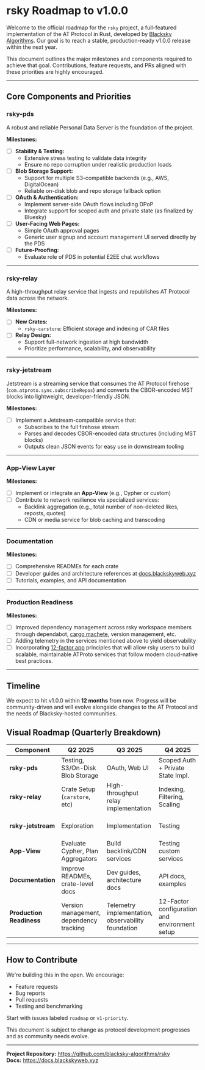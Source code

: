 # rsky Roadmap to v1.0.0

Welcome to the official roadmap for the `rsky` project, a full-featured implementation of the AT Protocol in Rust, developed by [Blacksky Algorithms](https://blackskyweb.xyz). Our goal is to reach a stable, production-ready v1.0.0 release within the next year.

This document outlines the major milestones and components required to achieve that goal. Contributions, feature requests, and PRs aligned with these priorities are highly encouraged.

---

## Core Components and Priorities

### rsky-pds
A robust and reliable Personal Data Server is the foundation of the project.

**Milestones:**
- [ ] **Stability & Testing:**
  - Extensive stress testing to validate data integrity
  - Ensure no repo corruption under realistic production loads
- [ ] **Blob Storage Support:**
  - Support for multiple S3-compatible backends (e.g., AWS, DigitalOcean)
  - Reliable on-disk blob and repo storage fallback option
- [ ] **OAuth & Authentication:**
  - Implement server-side OAuth flows including DPoP
  - Integrate support for scoped auth and private state (as finalized by Bluesky)
- [ ] **User-Facing Web Pages:**
  - Simple OAuth approval pages
  - Generic user signup and account management UI served directly by the PDS
- [ ] **Future-Proofing:**
  - Evaluate role of PDS in potential E2EE chat workflows

---

### rsky-relay
A high-throughput relay service that ingests and republishes AT Protocol data across the network.

**Milestones:**
- [ ] **New Crates:**
  - `rsky-carstore`: Efficient storage and indexing of CAR files
- [ ] **Relay Design:**
  - Support full-network ingestion at high bandwidth
  - Prioritize performance, scalability, and observability

---
### rsky-jetstream
Jetstream is a streaming service that consumes the AT Protocol firehose (`com.atproto.sync.subscribeRepos`) and converts the CBOR-encoded MST blocks into lightweight, developer-friendly JSON.

**Milestones:**
- [ ] Implement a Jetstream-compatible service that:
  - Subscribes to the full firehose stream
  - Parses and decodes CBOR-encoded data structures (including MST blocks)
  - Outputs clean JSON events for easy use in downstream tooling

---

### App-View Layer

**Milestones:**
- [ ] Implement or integrate an **App-View** (e.g., Cypher or custom)
- [ ] Contribute to network resilience via specialized services:
  - Backlink aggregation (e.g., total number of non-deleted likes, reposts, quotes)
  - CDN or media service for blob caching and transcoding

---

### Documentation

**Milestones:**
- [ ] Comprehensive READMEs for each crate
- [ ] Developer guides and architecture references at [docs.blackskyweb.xyz](https://docs.blackskyweb.xyz)
- [ ] Tutorials, examples, and API documentation

---

### Production Readiness

**Milestones:**
- [ ] Improved dependency management across rsky workspace members through dependabot, [cargo machete](https://github.com/bnjbvr/cargo-machete), version management, etc.
- [ ] Adding telemetry in the services mentioned above to yield observability
- [ ] Incorporating [12-factor app](https://12factor.net/) principles that will allow rsky users to build scalable, maintainable ATProto services that follow modern cloud-native best practices.

---

## Timeline
We expect to hit v1.0.0 within **12 months** from now. Progress will be community-driven and will evolve alongside changes to the AT Protocol and the needs of Blacksky-hosted communities.

## Visual Roadmap (Quarterly Breakdown)

| Component        | Q2 2025                        | Q3 2025                             | Q4 2025                          | Q1 2026                        |
|------------------|--------------------------------|-------------------------------------|----------------------------------|--------------------------------|
| **rsky-pds**     | Testing, S3/On-Disk Blob Storage | OAuth, Web UI         | Scoped Auth + Private State Impl. | Evaluate E2EE Chat Integration |
| **rsky-relay**   | Crate Setup (`carstore`, etc)  | High-throughput relay implementation | Indexing, Filtering, Scaling     | Production Stabilization       |
| **rsky-jetstream** | Exploration | Implementation  | Testing       | Polishing, performance tuning  |
| **App-View**     | Evaluate Cypher, Plan Aggregators | Build backlink/CDN services         | Testing custom services          | Deploy App-View components     |
| **Documentation**| Improve READMEs, crate-level docs | Dev guides, architecture docs       | API docs, examples               | Tutorials, onboarding flows    |
| **Production Readiness** | Version management, dependency tracking | Telemetry implementation, observability foundation | 12-Factor configuration and environment setup | Complete 12-Factor principles |

---

## How to Contribute
We're building this in the open. We encourage:
- Feature requests
- Bug reports
- Pull requests
- Testing and benchmarking

Start with issues labeled `roadmap` or `v1-priority`.

This document is subject to change as protocol development progresses and as community needs evolve.

---

**Project Repository:** https://github.com/blacksky-algorithms/rsky  
**Docs:** https://docs.blackskyweb.xyz
